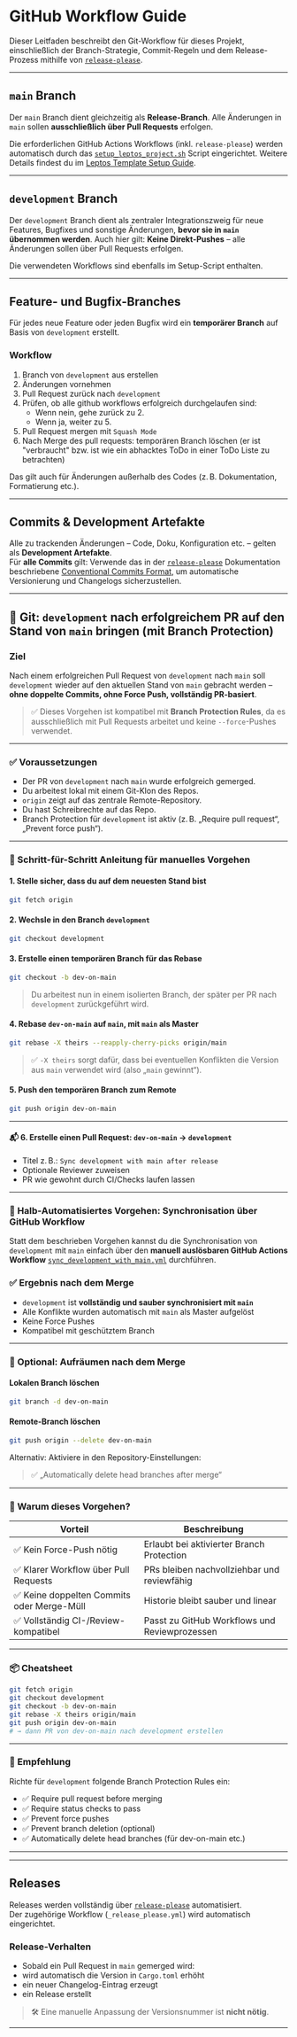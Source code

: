 # GitHub Workflow Guide

Dieser Leitfaden beschreibt den Git-Workflow für dieses Projekt, einschließlich der Branch-Strategie, Commit-Regeln und dem Release-Prozess mithilfe von [`release-please`](./release-please.md).

---

## `main` Branch

Der `main` Branch dient gleichzeitig als **Release-Branch**. Alle Änderungen in `main` sollen **ausschließlich über Pull Requests** erfolgen.

Die erforderlichen GitHub Actions Workflows (inkl. `release-please`) werden automatisch durch das [`setup_leptos_project.sh`](../scripts/setup_leptos_project.sh) Script eingerichtet. Weitere Details findest du im [Leptos Template Setup Guide](../setup/leptos-template.md#github-workflows-einrichten).

---

## `development` Branch

Der `development` Branch dient als zentraler Integrationszweig für neue Features, Bugfixes und sonstige Änderungen, **bevor sie in `main` übernommen werden**. Auch hier gilt: **Keine Direkt-Pushes** – alle Änderungen sollen über Pull Requests erfolgen.

Die verwendeten Workflows sind ebenfalls im Setup-Script enthalten.

---

## Feature- und Bugfix-Branches

Für jedes neue Feature oder jeden Bugfix wird ein **temporärer Branch** auf Basis von `development` erstellt.

### Workflow

1. Branch von `development` aus erstellen
2. Änderungen vornehmen
3. Pull Request zurück nach `development`
4. Prüfen, ob alle github workflows erfolgreich durchgelaufen sind:
    - Wenn nein, gehe zurück zu 2.
    - Wenn ja, weiter zu 5.
5. Pull Request mergen mit `Squash Mode`
6. Nach Merge des pull requests: temporären Branch löschen (er ist "verbraucht" bzw. ist wie ein abhacktes ToDo in einer ToDo Liste zu betrachten)

Das gilt auch für Änderungen außerhalb des Codes (z. B. Dokumentation, Formatierung etc.).

---

## Commits & Development Artefakte

Alle zu trackenden Änderungen – Code, Doku, Konfiguration etc. – gelten als **Development Artefakte**.  
Für **alle Commits** gilt: Verwende das in der [`release-please`](./release-please.md) Dokumentation beschriebene [Conventional Commits Format](https://www.conventionalcommits.org/), um automatische Versionierung und Changelogs sicherzustellen.

---

## 🔁 Git: `development` nach erfolgreichem PR auf den Stand von `main` bringen (mit Branch Protection)

### Ziel

Nach einem erfolgreichen Pull Request von `development` nach `main` soll `development` wieder auf den aktuellen Stand von `main` gebracht werden – **ohne doppelte Commits, ohne Force Push, vollständig PR-basiert**.

> ✅ Dieses Vorgehen ist kompatibel mit **Branch Protection Rules**, da es ausschließlich mit Pull Requests arbeitet und keine `--force`-Pushes verwendet.

---

### ✅ Voraussetzungen

- Der PR von `development` nach `main` wurde erfolgreich gemerged.
- Du arbeitest lokal mit einem Git-Klon des Repos.
- `origin` zeigt auf das zentrale Remote-Repository.
- Du hast Schreibrechte auf das Repo.
- Branch Protection für `development` ist aktiv (z. B. „Require pull request“, „Prevent force push“).

---

### 🧼 Schritt-für-Schritt Anleitung für manuelles Vorgehen

#### 1. Stelle sicher, dass du auf dem neuesten Stand bist

```bash
git fetch origin
```

#### 2. Wechsle in den Branch `development`

```bash
git checkout development
```

#### 3. Erstelle einen temporären Branch für das Rebase

```bash
git checkout -b dev-on-main
```

> Du arbeitest nun in einem isolierten Branch, der später per PR nach `development` zurückgeführt wird.

#### 4. Rebase `dev-on-main` auf `main`, mit `main` als Master

```bash
git rebase -X theirs --reapply-cherry-picks origin/main
```

> ✅ `-X theirs` sorgt dafür, dass bei eventuellen Konflikten die Version aus `main` verwendet wird (also „`main` gewinnt“).

#### 5. Push den temporären Branch zum Remote

```bash
git push origin dev-on-main
```

---

#### 📬 6. Erstelle einen Pull Request: `dev-on-main` → `development`

- Titel z. B.: `Sync development with main after release`
- Optionale Reviewer zuweisen
- PR wie gewohnt durch CI/Checks laufen lassen

---

### 🔁 Halb-Automatisiertes Vorgehen: Synchronisation über GitHub Workflow

Statt dem beschrieben Vorgehen kannst du die Synchronisation von `development` mit `main` einfach über den **manuell auslösbaren GitHub Actions Workflow** [`sync_development_with_main.yml`](../github/workflows/sync_development_with_main.yml) durchführen.

### ✅ Ergebnis nach dem Merge

- `development` ist **vollständig und sauber synchronisiert mit `main`**
- Alle Konflikte wurden automatisch mit `main` als Master aufgelöst
- Keine Force Pushes
- Kompatibel mit geschütztem Branch

---

### 🧹 Optional: Aufräumen nach dem Merge

#### Lokalen Branch löschen

```bash
git branch -d dev-on-main
```

#### Remote-Branch löschen

```bash
git push origin --delete dev-on-main
```

Alternativ: Aktiviere in den Repository-Einstellungen:

> ✅ „Automatically delete head branches after merge“

---

### 🧠 Warum dieses Vorgehen?

| Vorteil                                  | Beschreibung                                             |
|------------------------------------------|----------------------------------------------------------|
| ✅ Kein Force-Push nötig                 | Erlaubt bei aktivierter Branch Protection                |
| ✅ Klarer Workflow über Pull Requests    | PRs bleiben nachvollziehbar und reviewfähig             |
| ✅ Keine doppelten Commits oder Merge-Müll | Historie bleibt sauber und linear                       |
| ✅ Vollständig CI-/Review-kompatibel     | Passt zu GitHub Workflows und Reviewprozessen           |

---

### 📦 Cheatsheet

```bash
git fetch origin
git checkout development
git checkout -b dev-on-main
git rebase -X theirs origin/main
git push origin dev-on-main
# → dann PR von dev-on-main nach development erstellen
```

---

### 🧱 Empfehlung

Richte für `development` folgende Branch Protection Rules ein:

- ✅ Require pull request before merging
- ✅ Require status checks to pass
- ✅ Prevent force pushes
- ✅ Prevent branch deletion (optional)
- ✅ Automatically delete head branches (für dev-on-main etc.)

---


---

## Releases

Releases werden vollständig über [`release-please`](./release-please.md) automatisiert.  
Der zugehörige Workflow (`_release_please.yml`) wird automatisch eingerichtet.

### Release-Verhalten

- Sobald ein Pull Request in `main` gemerged wird:
- wird automatisch die Version in `Cargo.toml` erhöht
- ein neuer Changelog-Eintrag erzeugt
- ein Release erstellt

> 🛠️ Eine manuelle Anpassung der Versionsnummer ist **nicht nötig**.

---
